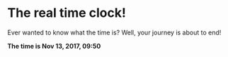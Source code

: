 # The real time clock!

Ever wanted to know what the time is? Well, your journey is about to end!

**The time is Nov 13, 2017, 09:50**